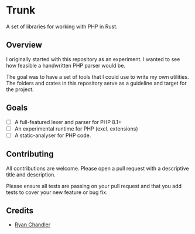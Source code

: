 # Trunk

A set of libraries for working with PHP in Rust.

## Overview

I originally started with this repository as an experiment. I wanted to see how feasible a handwritten PHP parser would be.

The goal was to have a set of tools that I could use to write my own utilities. The folders and crates in this repository serve as a guideline and target for the project.

## Goals

* [ ] A full-featured lexer and parser for PHP 8.1+
* [ ] An experimental runtime for PHP (excl. extensions)
* [ ] A static-analyser for PHP code.

## Contributing

All contributions are welcome. Please open a pull request with a descriptive title and description.

Please ensure all tests are passing on your pull request and that you add tests to cover your new feature or bug fix.

## Credits

* [Ryan Chandler](https://github.com/ryangjchandler)